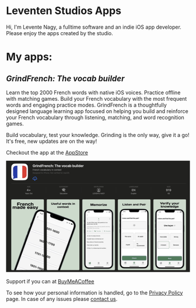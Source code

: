 # Leventen Studios Apps

Hi, I'm Levente Nagy, a fulltime software and an indie iOS app developer. Please enjoy the apps created by the studio.

# My apps:  

## _GrindFrench: The vocab builder_
Learn the top 2000 French words with native iOS voices. Practice offline with matching games. Build your French vocabulary with the most frequent words and engaging practice modes.
GrindFrench is a thoughtfully designed language learning app focused on helping you build and reinforce your French vocabulary through listening, matching, and word recognition games.

Build vocabulary, test your knowledge. Grinding is the only way, give it a go! It's free, new updates are on the way!

Checkout the app at the [AppStore](https://apps.apple.com/ca/app/grindfrench-the-vocab-builder/id6747348434)

![GrindFrench](images/GrindFrench_released_alt.png)

Support if you can at [BuyMeACoffee](https://buymeacoffee.com/leventenstudios)

To see how your personal information is handled, go to the [Privacy Policy](./privacy-policy.html) page. In case of any issues please [contact us](mailto:leventenstudios@icloud.com).
